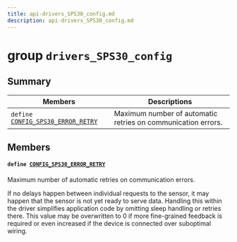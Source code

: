 ```yaml
---
title: api-drivers_SPS30_config.md
description: api-drivers_SPS30_config.md
---
```

# group `drivers_SPS30_config` 

## Summary

 Members                        | Descriptions                                
--------------------------------|---------------------------------------------
`define `[`CONFIG_SPS30_ERROR_RETRY`](#group__drivers__SPS30__config_1gae13daa49a03ab0760e83d47115b89e41)            | Maximum number of automatic retries on communication errors.

## Members

#### `define `[`CONFIG_SPS30_ERROR_RETRY`](#group__drivers__SPS30__config_1gae13daa49a03ab0760e83d47115b89e41) 

Maximum number of automatic retries on communication errors.

If no delays happen between individual requests to the sensor, it may happen that the sensor is not yet ready to serve data. Handling this within the driver simplifies application code by omitting sleep handling or retries there. This value may be overwritten to 0 if more fine-grained feedback is required or even increased if the device is connected over suboptimal wiring.


